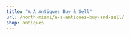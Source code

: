 ```yaml
---
title: "A A Antiques Buy & Sell"
url: /north-miami/a-a-antiques-buy-and-sell/
shop: antiques
---
```

